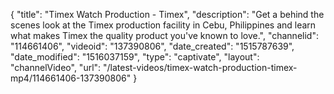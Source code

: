 {
    "title": "Timex Watch Production - Timex",
    "description": "Get a behind the scenes look at the Timex production facility in Cebu, Philippines and learn what makes Timex the quality product you've known to love.",
    "channelid": "114661406",
    "videoid": "137390806",
    "date_created": "1515787639",
    "date_modified": "1516037159",
    "type": "captivate",
    "layout": "channelVideo",
    "url": "\/latest-videos\/timex-watch-production-timex-mp4\/114661406-137390806"
}